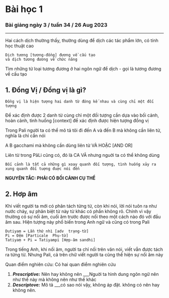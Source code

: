 # Bài học 1 
### Bài giảng ngày 3 / tuần 34 / 26 Aug 2023
-------------------------------
Hai cách dịch thường thấy, thường dùng để dịch các tác phẩm lớn, có tính học thuật cao 
    
    Dịch tương [tương-đồng] đương về cấu tạo
    và dịch tương đương về chức năng
Tìm những từ loại tương đương ở hai ngôn ngữ để dịch - gọi là tương đương về cấu tạo 

**1. Đồng Vị / Đồng vị là gì?**
---
    Đồng vị là hiện tượng hai danh từ đứng kế nhau và cùng chỉ một đối tượng


Để xác định được 2 danh từ cùng chỉ một đối tượng cần dựa vào bối cảnh, hoàn cảnh, tình huống [context] để  xác định được hiện tượng đồng vị 

Trong Pali người ta có thể mô tả tôi đi đến A và đến B mà không cần liên từ, nghĩa là chỉ cần nói 

A B gacchami
mà không cần dùng liên từ VÀ HOẶC [AND OR]


Liên từ trong PāLi cũng có, đó là CA VĀ 
nhưng nguời ta có thể không dùng 

    Bối cảnh là tất cả những gì xoay quanh đối tượng, tình huống xảy ra xung quanh đối tuợng đuợc nói đến 

**NGUYÊN TẮC: PHẢI CÓ BỐI CẢNH CỤ THỂ**

**2. Hơp âm**
---
Khi viết người ta mới có phân tách từng từ, còn khi nói, lời nói tuôn ra như nước chảy, sự phân biệt từ này từ khác có phần không rõ. Chính vì vậy thường có sự nối âm, cuối âm trước được nối theo một cách nào đó với đầu âm sau. Hiện tượng này phổ biến trong Anh ngữ và cũng có trong Pali

    Dutiyaṃ = Lần thứ nhì [adv  trạng-từ]
    Pi = Đệm [Particale  Phụ-từ]
    Tatiyaṃ + Pi = Tatiyampi [Hợp-âm sandhi]

Trong tiếng Anh, khi nối âm, người ta chỉ nối trên văn nói, viết vẫn được tách ra từng từ. Nhưng Pali, cả trên chữ viết người ta cũng thể hiện sự nối âm này

Quan điểm nghiên cứu:
Có hai quan điểm nghiên cứu 
1. ***Prescriptive:*** Nên hay không nên ___Nguời ta hình dung ngôn ngữ nên như thế này mà không nên như thế  khác 
2. ***Descriptove:*** Mô tả ___có sao nói vậy, không áp đặt. không có nên hay không nên.
   





